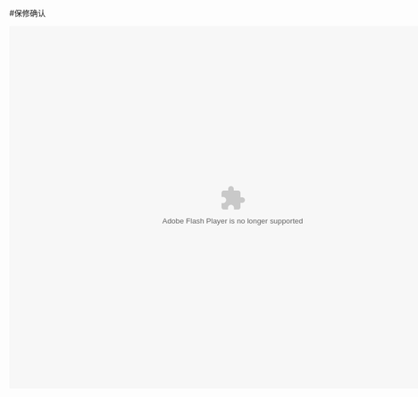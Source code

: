 #保修确认

<embed src="http://resource.3cwdb.com/kailong-donghua/库房保修-2返修确认.swf" width="800" height="650"  pluginspage="http://www.macromedia.com/go/getflashplayer" 
type="application/x-shockwave-flash" ></embed>

